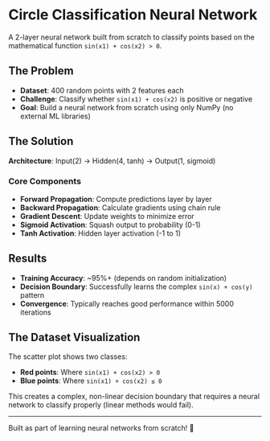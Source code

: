 # Circle Classification Neural Network

A 2-layer neural network built from scratch to classify points based on the mathematical function `sin(x1) + cos(x2) > 0`.

## The Problem

- **Dataset**: 400 random points with 2 features each
- **Challenge**: Classify whether `sin(x1) + cos(x2)` is positive or negative
- **Goal**: Build a neural network from scratch using only NumPy (no external ML libraries)

## The Solution

**Architecture**: Input(2) → Hidden(4, tanh) → Output(1, sigmoid)

### Core Components

- **Forward Propagation**: Compute predictions layer by layer
- **Backward Propagation**: Calculate gradients using chain rule
- **Gradient Descent**: Update weights to minimize error
- **Sigmoid Activation**: Squash output to probability (0-1)
- **Tanh Activation**: Hidden layer activation (-1 to 1)

## Results

- **Training Accuracy**: ~95%+ (depends on random initialization)
- **Decision Boundary**: Successfully learns the complex `sin(x) + cos(y)` pattern
- **Convergence**: Typically reaches good performance within 5000 iterations

## The Dataset Visualization

The scatter plot shows two classes:

- **Red points**: Where `sin(x1) + cos(x2) > 0`
- **Blue points**: Where `sin(x1) + cos(x2) ≤ 0`

This creates a complex, non-linear decision boundary that requires a neural network to classify properly (linear methods would fail).

---

Built as part of learning neural networks from scratch! 🧠
